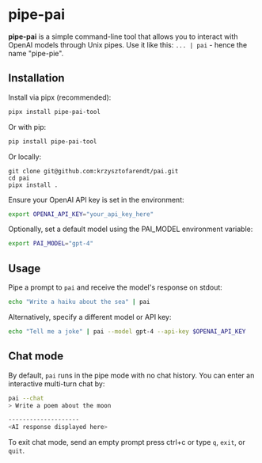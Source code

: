 # pipe-pai
**pipe-pai** is a simple command-line tool that allows you to interact with OpenAI models through Unix pipes.
Use it like this: `... | pai` - hence the name "pipe-pie".

## Installation

Install via pipx (recommended):

```bash
pipx install pipe-pai-tool
```

Or with pip:

```bash
pip install pipe-pai-tool
```

Or locally:
```
git clone git@github.com:krzysztofarendt/pai.git
cd pai
pipx install .
```

Ensure your OpenAI API key is set in the environment:

```bash
export OPENAI_API_KEY="your_api_key_here"
```

Optionally, set a default model using the PAI_MODEL environment variable:

```bash
export PAI_MODEL="gpt-4"
```

## Usage

Pipe a prompt to `pai` and receive the model's response on stdout:

```bash
echo "Write a haiku about the sea" | pai
```

Alternatively, specify a different model or API key:

```bash
echo "Tell me a joke" | pai --model gpt-4 --api-key $OPENAI_API_KEY
```

## Chat mode

By default, `pai` runs in the pipe mode with no chat history.
You can enter an interactive multi-turn chat by:
```bash
pai --chat
> Write a poem about the moon

--------------------
<AI response displayed here>
```

To exit chat mode, send an empty prompt press ctrl+c or type `q`, `exit`, or `quit`.
